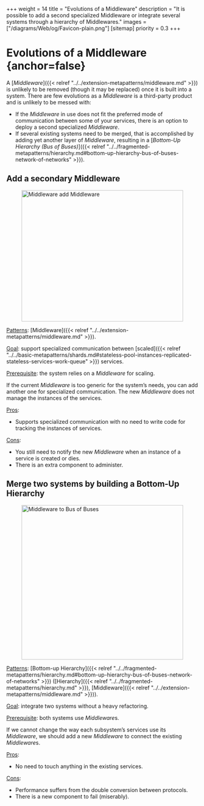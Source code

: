 +++
weight = 14
title = "Evolutions of a Middleware"
description = "It is possible to add a second specialized Middleware or integrate several systems through a hierarchy of Middlewares."
images = ["/diagrams/Web/og/Favicon-plain.png"]
[sitemap]
  priority = 0.3
+++

# Evolutions of a Middleware {anchor=false}

A [*Middleware*]({{< relref "../../extension-metapatterns/middleware.md" >}}) is unlikely to be removed \(though it may be replaced\) once it is built into a system\. There are few evolutions as a *Middleware* is a third\-party product and is unlikely to be messed with:

- If the *Middleware* in use does not fit the preferred mode of communication between some of your services, there is an option to deploy a second specialized *Middleware*\.
- If several existing systems need to be merged, that is accomplished by adding yet another layer of *Middleware*, resulting in a [*Bottom\-Up Hierarchy \(Bus of Buses\)*]({{< relref "../../fragmented-metapatterns/hierarchy.md#bottom-up-hierarchy-bus-of-buses-network-of-networks" >}})\.


## Add a secondary Middleware

<figure>
<a href="/diagrams/Evolutions/2/Middleware%20add%20Middleware.png">
<picture>
<source srcset="/diagrams/Evolutions/2/Middleware%20add%20Middleware.svg" media="(prefers-color-scheme: light)"/>
<source srcset="/diagrams/Evolutions/2/Middleware%20add%20Middleware.dark.svg" media="(prefers-color-scheme: dark)"/>
<img src="/diagrams/Evolutions/2/Middleware%20add%20Middleware.png" alt="Middleware add Middleware" loading="lazy" width="1223" height="344" style="width:100%"/>
</picture>
</a>
</figure>

<ins>Patterns</ins>: [Middleware]({{< relref "../../extension-metapatterns/middleware.md" >}})\.

<ins>Goal</ins>: support specialized communication between [scaled]({{< relref "../../basic-metapatterns/shards.md#stateless-pool-instances-replicated-stateless-services-work-queue" >}}) services\.

<ins>Prerequisite</ins>: the system relies on a *Middleware* for scaling\.

If the current *Middleware* is too generic for the system’s needs, you can add another one for specialized communication\. The new *Middleware* does not manage the instances of the services\.

<ins>Pros</ins>: 

- Supports specialized communication with no need to write code for tracking the instances of services\.


<ins>Cons</ins>: 

- You still need to notify the new *Middleware* when an instance of a service is created or dies\.
- There is an extra component to administer\.


## Merge two systems by building a Bottom\-Up Hierarchy

<figure>
<a href="/diagrams/Evolutions/2/Middleware%20to%20Bus%20of%20Buses.png">
<picture>
<source srcset="/diagrams/Evolutions/2/Middleware%20to%20Bus%20of%20Buses.svg" media="(prefers-color-scheme: light)"/>
<source srcset="/diagrams/Evolutions/2/Middleware%20to%20Bus%20of%20Buses.dark.svg" media="(prefers-color-scheme: dark)"/>
<img src="/diagrams/Evolutions/2/Middleware%20to%20Bus%20of%20Buses.png" alt="Middleware to Bus of Buses" loading="lazy" width="1903" height="405" style="width:100%"/>
</picture>
</a>
</figure>

<ins>Patterns</ins>: [Bottom\-up Hierarchy]({{< relref "../../fragmented-metapatterns/hierarchy.md#bottom-up-hierarchy-bus-of-buses-network-of-networks" >}}) \([Hierarchy]({{< relref "../../fragmented-metapatterns/hierarchy.md" >}}), [Middleware]({{< relref "../../extension-metapatterns/middleware.md" >}})\)\.

<ins>Goal</ins>: integrate two systems without a heavy refactoring\.

<ins>Prerequisite</ins>: both systems use *Middleware*s\.

If we cannot change the way each subsystem’s services use its *Middleware*, we should add a new *Middleware* to connect the existing *Middleware*s\.

<ins>Pros</ins>: 

- No need to touch anything in the existing services\.


<ins>Cons</ins>: 

- Performance suffers from the double conversion between protocols\.
- There is a new component to fail \(miserably\)\.
